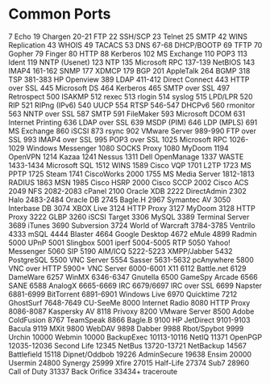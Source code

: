 # Common Ports

7 Echo
19 Chargen
20-21 FTP
22 SSH/SCP
23 Telnet
25 SMTP
42 WINS Replication
43 WHOIS
49 TACACS
53 DNS
67-68 DHCP/BOOTP
69 TFTP
70 Gopher
79 Finger
80 HTTP
88 Kerberos
102 MS Exchange
110 POP3
113 Ident
119 NNTP (Usenet)
123 NTP
135 Microsoft RPC
137-139 NetBIOS
143 IMAP4
161-162 SNMP
177 XDMCP
179 BGP
201 AppleTalk
264 BGMP
318 TSP
381-383 HP Openview
389 LDAP
411-412 Direct Connect
443 HTTP over SSL
445 Microsoft DS
464 Kerberos
465 SMTP over SSL
497 Retrospect
500 ISAKMP
512 rexec
513 rlogin
514 syslog
515 LPD/LPR
520 RIP
521 RIPng (IPv6)
540 UUCP
554 RTSP
546-547 DHCPv6
560 rmonitor
563 NNTP over SSL
587 SMTP
591 FileMaker
593 Microsoft DCOM
631 Internet Printing
636 LDAP over SSL
639 MSDP (PIM)
646 LDP (MPLS)
691 MS Exchange
860 iSCSI
873 rsync
902 VMware Server
989-990 FTP over SSL
993 IMAP4 over SSL
995 POP3 over SSL
1025 Microsoft RPC
1026-1029 Windows Messenger
1080 SOCKS Proxy
1080 MyDoom
1194 OpenVPN
1214 Kazaa
1241 Nessus
1311 Dell OpenManage
1337 WASTE
1433-1434 Microsoft SQL
1512 WINS
1589 Cisco VQP
1701 L2TP
1723 MS PPTP
1725 Steam
1741 CiscoWorks 2000
1755 MS Media Server
1812-1813 RADIUS
1863 MSN
1985 Cisco HSRP
2000 Cisco SCCP
2002 Cisco ACS
2049 NFS
2082-2083 cPanel
2100 Oracle XDB
2222 DirectAdmin
2302 Halo
2483-2484 Oracle DB
2745 Bagle.H
2967 Symantec AV
3050 Interbase DB
3074 XBOX Live
3124 HTTP Proxy
3127 MyDoom
3128 HTTP Proxy
3222 GLBP
3260 iSCSI Target
3306 MySQL
3389 Terminal Server
3689 iTunes
3690 Subversion
3724 World of Warcraft
3784-3785 Ventrilo
4333 mSQL
4444 Blaster
4664 Google Desktop
4672 eMule
4899 Radmin
5000 UPnP
5001 Slingbox
5001 iperf
5004-5005 RTP
5050 Yahoo! Messenger
5060 SIP
5190 AIM/ICQ
5222-5223 XMPP/Jabber
5432 PostgreSQL
5500 VNC Server
5554 Sasser
5631-5632 pcAnywhere
5800 VNC over HTTP
5900+ VNC Server
6000-6001 X11
6112 Battle.net
6129 DameWare
6257 WinMX
6346-6347 Gnutella
6500 GameSpy Arcade
6566 SANE
6588 AnalogX
6665-6669 IRC
6679/6697 IRC over SSL
6699 Napster
6881-6999 BitTorrent
6891-6901 Windows Live
6970 Quicktime
7212 GhostSurf
7648-7649 CU-SeeMe
8000 Internet Radio
8080 HTTP Proxy
8086-8087 Kaspersky AV
8118 Privoxy
8200 VMware Server
8500 Adobe ColdFusion
8767 TeamSpeak
8866 Bagle.B
9100 HP JetDirect
9101-9103 Bacula
9119 MXit
9800 WebDAV
9898 Dabber
9988 Rbot/Spybot
9999 Urchin
10000 Webmin
10000 BackupExec
10113-10116 NetIQ
11371 OpenPGP
12035-12036 Second Life
12345 NetBus
13720-13721 NetBackup
14567 Battlefield
15118 Dipnet/Oddbob
19226 AdminSecure
19638 Ensim
20000 Usermin
24800 Synergy
25999 Xfire
27015 Half-Life
27374 Sub7
28960 Call of Duty
31337 Back Orifice
33434+ traceroute
